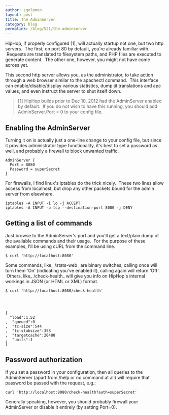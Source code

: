 ```yaml
---
author: sgolemon
layout: post
title: The AdminServer
category: blog
permalink: /blog/521/the-adminserver
---
```


HipHop, if properly configured [1], will actually startup not one, but two http servers.  The first, on port 80 by default, you're already familiar with.  Requests are translated to filesystem paths, and PHP files are executed to generate content.  The other one, however, you might not have come across yet.

<!--truncate-->

This second http server allows you, as the administrator, to take action through a web browser similar to the apachectl command.  This interface can enable/disable/display various statistics, dump jit translations and apc values, and even instruct the server to shut itself down.

> [1] HipHop builds prior to Dec 10, 2012 had the AdminServer enabled by default.  If you do not wish to have this running, you should add AdminServer.Port = 0 to your config file.


## Enabling the AdminServer


Turning it on is actually just a one-line change to your config file, but since it provides administrator type functionality, it's best to set a password as well, and probably a firewall to block unwanted traffic.


    AdminServer {
      Port = 8080
      Password = superSecret
    }


For firewalls, I find linux's iptables do the trick nicely.  These two lines allow access from localhost, but drop any other packets bound for the admin server from elsewhere.


    iptables -A INPUT -i lo -j ACCEPT
    iptables -A INPUT -p tcp --destination-port 8080 -j DENY




## Getting a list of commands


Just browse to the AdminServer's port and you'll get a text/plain dump of the available commands and their usage.  For the purpose of these examples, I'll be using cURL from the command line.


    $ curl 'http://localhost:8080'


Some commands, like_ /stats-web_ are binary switches, calling once will turn them 'On' (indicating you've enabled it), calling again will return 'Off'.  Others, like_ /check-health_ will give you info on HipHop's internal workings in JSON (or HTML or XML) format.


    $ curl 'http://localhost:8080/check-health'




    {
      "load":1.52
    ,  "queued":0
    ,  "tc-size":544
    ,  "tc-stubsize":358
    ,  "targetcache":20480
    ,  "units":1
    }




## Password authorization


If you set a password in your configuration, then all queries to the AdminServer (apart from /help or no command at all) will require that password be passed with the request, e.g.:


    curl 'http://localhost:8080/check-health?auth=superSecret'


Generally speaking, however, you should probably firewall your AdminServer or disable it entirely (by setting Port=0).
